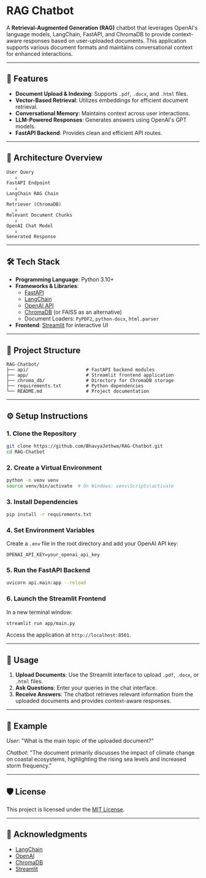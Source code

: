 # RAG Chatbot

A **Retrieval-Augmented Generation (RAG)** chatbot that leverages OpenAI's language models, LangChain, FastAPI, and ChromaDB to provide context-aware responses based on user-uploaded documents. This application supports various document formats and maintains conversational context for enhanced interactions.

---

## 🚀 Features

- **Document Upload & Indexing**: Supports `.pdf`, `.docx`, and `.html` files.
- **Vector-Based Retrieval**: Utilizes embeddings for efficient document retrieval.
- **Conversational Memory**: Maintains context across user interactions.
- **LLM-Powered Responses**: Generates answers using OpenAI's GPT models.
- **FastAPI Backend**: Provides clean and efficient API routes.

---

## 🧠 Architecture Overview

```
User Query
   ↓
FastAPI Endpoint
   ↓
LangChain RAG Chain
   ↓
Retriever (ChromaDB)
   ↓
Relevant Document Chunks
   ↓
OpenAI Chat Model
   ↓
Generated Response
```

---

## 🛠️ Tech Stack

- **Programming Language**: Python 3.10+
- **Frameworks & Libraries**:
  - [FastAPI](https://fastapi.tiangolo.com/)
  - [LangChain](https://www.langchain.com/)
  - [OpenAI API](https://platform.openai.com/docs)
  - [ChromaDB](https://www.trychroma.com/) (or FAISS as an alternative)
  - Document Loaders: `PyPDF2`, `python-docx`, `html.parser`
- **Frontend**: [Streamlit](https://streamlit.io/) for interactive UI

---

## 📂 Project Structure

```
RAG-Chatbot/
├── api/                     # FastAPI backend modules
├── app/                     # Streamlit frontend application
├── chroma_db/               # Directory for ChromaDB storage
├── requirements.txt         # Python dependencies
└── README.md                # Project documentation
```

---

## ⚙️ Setup Instructions

### 1. Clone the Repository

```bash
git clone https://github.com/BhavyaJethwa/RAG-Chatbot.git
cd RAG-Chatbot
```

### 2. Create a Virtual Environment

```bash
python -m venv venv
source venv/bin/activate  # On Windows: venv\Scripts\activate
```

### 3. Install Dependencies

```bash
pip install -r requirements.txt
```

### 4. Set Environment Variables

Create a `.env` file in the root directory and add your OpenAI API key:

```env
OPENAI_API_KEY=your_openai_api_key
```

### 5. Run the FastAPI Backend

```bash
uvicorn api.main:app --reload
```

### 6. Launch the Streamlit Frontend

In a new terminal window:

```bash
streamlit run app/main.py
```

Access the application at `http://localhost:8501`.

---

## 📄 Usage

1. **Upload Documents**: Use the Streamlit interface to upload `.pdf`, `.docx`, or `.html` files.
2. **Ask Questions**: Enter your queries in the chat interface.
3. **Receive Answers**: The chatbot retrieves relevant information from the uploaded documents and provides context-aware responses.

---

## 🧪 Example

*User*: "What is the main topic of the uploaded document?"

*Chatbot*: "The document primarily discusses the impact of climate change on coastal ecosystems, highlighting the rising sea levels and increased storm frequency."

---

## 🛡️ License

This project is licensed under the [MIT License](LICENSE).

---

## 🙌 Acknowledgments

- [LangChain](https://www.langchain.com/)
- [OpenAI](https://openai.com/)
- [ChromaDB](https://www.trychroma.com/)
- [Streamlit](https://streamlit.io/)